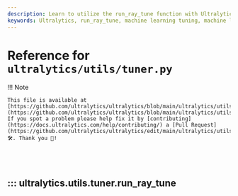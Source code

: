 ```yaml
---
description: Learn to utilize the run_ray_tune function with Ultralytics. Make your machine learning tuning process easier and more efficient.
keywords: Ultralytics, run_ray_tune, machine learning tuning, machine learning efficiency
---
```


# Reference for `ultralytics/utils/tuner.py`

!!! Note

    This file is available at [https://github.com/ultralytics/ultralytics/blob/main/ultralytics/utils/tuner.py](https://github.com/ultralytics/ultralytics/blob/main/ultralytics/utils/tuner.py). If you spot a problem please help fix it by [contributing](https://docs.ultralytics.com/help/contributing/) a [Pull Request](https://github.com/ultralytics/ultralytics/edit/main/ultralytics/utils/tuner.py) 🛠️. Thank you 🙏!

<br><br>

## ::: ultralytics.utils.tuner.run_ray_tune

<br><br>
